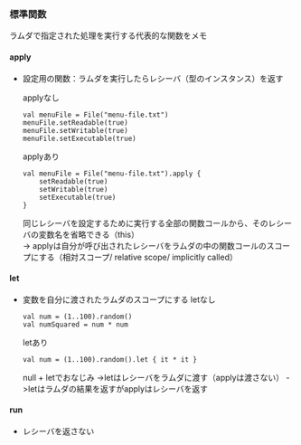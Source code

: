 ### 標準関数
ラムダで指定された処理を実行する代表的な関数をメモ
#### apply
- 設定用の関数：ラムダを実行したらレシーバ（型のインスタンス）を返す
    
    applyなし
    ```
    val menuFile = File("menu-file.txt")
    menuFile.setReadable(true)
    menuFile.setWritable(true)
    menuFile.setExecutable(true)
    ```
    applyあり
    ```
    val menuFile = File("menu-file.txt").apply {
        setReadable(true)
        setWritable(true)
        setExecutable(true)
    }
    ```
    同じレシーバを設定するために実行する全部の関数コールから、そのレシーバの変数名を省略できる（this）<br>
    -> applyは自分が呼び出されたレシーバをラムダの中の関数コールのスコープにする（相対スコープ/ relative scope/ implicitly called）
    
#### let
- 変数を自分に渡されたラムダのスコープにする
    letなし
    ```
    val num = (1..100).random()
    val numSquared = num * num
    ```
    letあり
    ```
    val num = (1..100).random().let { it * it }
    ```
    null + letでおなじみ
    ->letはレシーバをラムダに渡す（applyは渡さない）
    ->letはラムダの結果を返すがapplyはレシーバを返す

#### run
- レシーバを返さない
    
